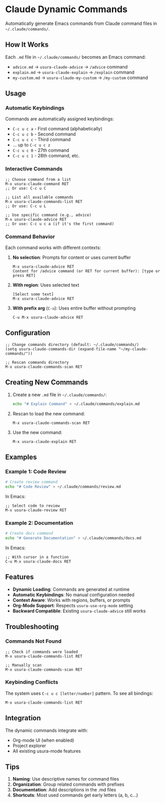 # Claude Dynamic Commands

Automatically generate Emacs commands from Claude command files in `~/.claude/commands/`.

## How It Works

Each `.md` file in `~/.claude/commands/` becomes an Emacs command:
- `advice.md` → `usura-claude-advice` → `/advice` command
- `explain.md` → `usura-claude-explain` → `/explain` command
- `my-custom.md` → `usura-claude-my-custom` → `/my-custom` command

## Usage

### Automatic Keybindings

Commands are automatically assigned keybindings:
- `C-c u c a` - First command (alphabetically)
- `C-c u c b` - Second command
- `C-c u c c` - Third command
- ... up to `C-c u c z`
- `C-c u c 0` - 27th command
- `C-c u c 1` - 28th command, etc.

### Interactive Commands

```elisp
;; Choose command from a list
M-x usura-claude-command RET
;; Or use: C-c u C

;; List all available commands
M-x usura-claude-commands-list RET
;; Or use: C-c u L

;; Use specific command (e.g., advice)
M-x usura-claude-advice RET
;; Or use: C-c u c a (if it's the first command)
```

### Command Behavior

Each command works with different contexts:

1. **No selection**: Prompts for content or uses current buffer
   ```
   M-x usura-claude-advice RET
   Content for /advice command (or RET for current buffer): [type or press RET]
   ```

2. **With region**: Uses selected text
   ```
   [Select some text]
   M-x usura-claude-advice RET
   ```

3. **With prefix arg** (`C-u`): Uses entire buffer without prompting
   ```
   C-u M-x usura-claude-advice RET
   ```

## Configuration

```elisp
;; Change commands directory (default: ~/.claude/commands/)
(setq usura-claude-commands-dir (expand-file-name "~/my-claude-commands/"))

;; Rescan commands directory
M-x usura-claude-commands-scan RET
```

## Creating New Commands

1. Create a new `.md` file in `~/.claude/commands/`:
   ```bash
   echo "# Explain Command" > ~/.claude/commands/explain.md
   ```

2. Rescan to load the new command:
   ```elisp
   M-x usura-claude-commands-scan RET
   ```

3. Use the new command:
   ```elisp
   M-x usura-claude-explain RET
   ```

## Examples

### Example 1: Code Review
```bash
# Create review command
echo "# Code Review" > ~/.claude/commands/review.md
```

In Emacs:
```elisp
;; Select code to review
M-x usura-claude-review RET
```

### Example 2: Documentation
```bash
# Create docs command
echo "# Generate Documentation" > ~/.claude/commands/docs.md
```

In Emacs:
```elisp
;; With cursor in a function
C-u M-x usura-claude-docs RET
```

## Features

- **Dynamic Loading**: Commands are generated at runtime
- **Automatic Keybindings**: No manual configuration needed
- **Context Aware**: Works with regions, buffers, or prompts
- **Org-Mode Support**: Respects `usura-use-org-mode` setting
- **Backward Compatible**: Existing `usura-claude-advice` still works

## Troubleshooting

### Commands Not Found
```elisp
;; Check if commands were loaded
M-x usura-claude-commands-list RET

;; Manually scan
M-x usura-claude-commands-scan RET
```

### Keybinding Conflicts
The system uses `C-c u c [letter/number]` pattern. To see all bindings:
```elisp
M-x usura-claude-commands-list RET
```

## Integration

The dynamic commands integrate with:
- Org-mode UI (when enabled)
- Project explorer
- All existing usura-mode features

## Tips

1. **Naming**: Use descriptive names for command files
2. **Organization**: Group related commands with prefixes
3. **Documentation**: Add descriptions in the .md files
4. **Shortcuts**: Most used commands get early letters (a, b, c...)